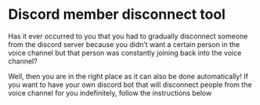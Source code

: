 # Discord member disconnect tool

Has it ever occurred to you that you had to gradually disconnect someone from the discord server because you didn’t want a certain person in the voice channel but that person was constantly joining back into the voice channel? 

Well, then you are in the right place as it can also be done automatically! If you want to have your own discord bot that will disconnect people from the voice channel for you indefinitely, follow the instructions below
